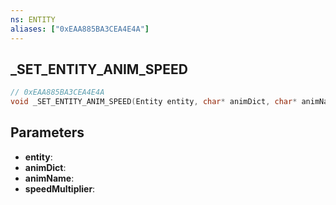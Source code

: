 ```yaml
---
ns: ENTITY
aliases: ["0xEAA885BA3CEA4E4A"]
---
```

## _SET_ENTITY_ANIM_SPEED

```c
// 0xEAA885BA3CEA4E4A
void _SET_ENTITY_ANIM_SPEED(Entity entity, char* animDict, char* animName, float speedMultiplier);
```

## Parameters
* **entity**:
* **animDict**:
* **animName**:
* **speedMultiplier**:
